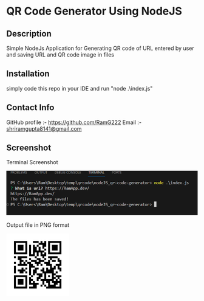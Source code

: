 # QR Code Generator Using NodeJS

## Description 
Simple NodeJs Application for Generating QR code of URL entered by user and saving URL and QR code image in files

## Installation 
simply code this repo in your IDE and run "node .\index.js"

## Contact Info
GitHub profile :- https://github.com/RamG222 Email :- shriramgupta8141@gmail.com

## Screenshot
Terminal Screenshot

![QR Code Generator](Terminal-ss.png)


Output file in PNG format


![QR Code Output](qr_image.png)


